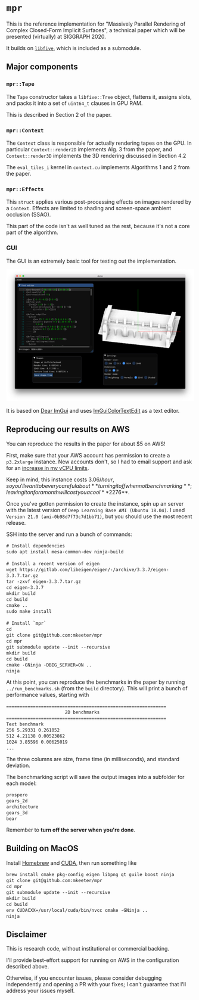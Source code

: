 # `mpr`
This is the reference implementation for
"Massively Parallel Rendering of Complex Closed-Form Implicit Surfaces",
a technical paper which will be presented (virtually) at SIGGRAPH 2020.

It builds on [`libfive`](https://libfive.com),
which is included as a submodule.

## Major components
### `mpr::Tape`
The `Tape` constructor takes a `libfive::Tree` object,
flattens it,
assigns slots,
and packs it into a set of `uint64_t` clauses in GPU RAM.

This is described in Section 2 of the paper.

### `mpr::Context`
The `Context` class is responsible for actually rendering tapes on the GPU.
In particular `Context::render2D` implements Alg. 3 from the paper,
and `Context::render3D` implements the 3D rendering discussed in Section 4.2

The `eval_tiles_i` kernel in `context.cu`
implements Algorithms 1 and 2 from the paper.

### `mpr::Effects`
This `struct` applies various post-processing effects
on images rendered by a `Context`.
Effects are limited to shading and screen-space ambient occlusion (SSAO).

This part of the code isn't as well tuned as the rest,
because it's not a core part of the algorithm.

### GUI
The GUI is an extremely basic tool for testing out the implementation.

![Screenshot](gui/screenshot.png)

It is based on [Dear ImGui](https://github.com/ocornut/imgui)
and uses [ImGuiColorTextEdit](https://github.com/BalazsJako/ImGuiColorTextEdit)
as a text editor.

## Reproducing our results on AWS
You can reproduce the results in the paper for about $5 on AWS!

First, make sure that your AWS account has permission to create a `p3.2xlarge` instance.
New accounts don't, so I had to email support and ask for an
[increase in my vCPU limits](https://console.aws.amazon.com/servicequotas/home?region=us-east-1#!/dashboard).

Keep in mind, this instance costs $3.06/hour,
so you'll want to be very careful about **turning it off when not benchmarking**;
leaving it on for a month will cost you a cool **$2276**.

Once you've gotten permission to create the instance,
spin up an server with the latest version of
`Deep Learning Base AMI (Ubuntu 18.04)`.
I used `Version 21.0 (ami-0b98d7f73c7d1bb71)`, but you should use the most recent release.

SSH into the server and run a bunch of commands:
```
# Install dependencies
sudo apt install mesa-common-dev ninja-build

# Install a recent version of eigen
wget https://gitlab.com/libeigen/eigen/-/archive/3.3.7/eigen-3.3.7.tar.gz
tar -zxvf eigen-3.3.7.tar.gz
cd eigen-3.3.7
mkdir build
cd build
cmake ..
sudo make install

# Install `mpr`
cd
git clone git@github.com:mkeeter/mpr
cd mpr
git submodule update --init --recursive
mkdir build
cd build
cmake -GNinja -DBIG_SERVER=ON ..
ninja
```

At this point,
you can reproduce the benchmarks in the paper by running `../run_benchmarks.sh`
(from the `build` directory).
This will print a bunch of performance values, starting with

```
============================================================
                      2D benchmarks
============================================================
Text benchmark
256 5.29331 0.261052
512 4.21138 0.00523862
1024 3.85596 0.00625019
...
```
The three columns are size,
frame time (in milliseconds),
and standard deviation.

The benchmarking script will save the output images
into a subfolder for each model:
```
prospero
gears_2d
architecture
gears_3d
bear
```

Remember to **turn off the server when you're done**.

## Building on MacOS
Install [Homebrew](https://brew.sh) and [CUDA](https://docs.nvidia.com/cuda/cuda-installation-guide-mac-os-x/index.html),
then run something like
```
brew install cmake pkg-config eigen libpng qt guile boost ninja
git clone git@github.com:mkeeter/mpr
cd mpr
git submodule update --init --recursive
mkdir build
cd build
env CUDACXX=/usr/local/cuda/bin/nvcc cmake -GNinja ..
ninja
```

## Disclaimer
This is research code,
without institutional or commercial backing.

I'll provide best-effort support
for running on AWS in the configuration described above.

Otherwise, if you encounter issues,
please consider debugging independently
and opening a PR with your fixes;
I can't guarantee that I'll address your issues myself.
